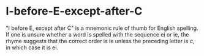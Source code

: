 # I-before-E-except-after-C
"I before E, except after C" is a mnemonic rule of thumb for English spelling. If one is unsure whether a word is spelled with the sequence ei or ie, the rhyme suggests that the correct order is ie unless the preceding letter is c, in which case it is ei. 
